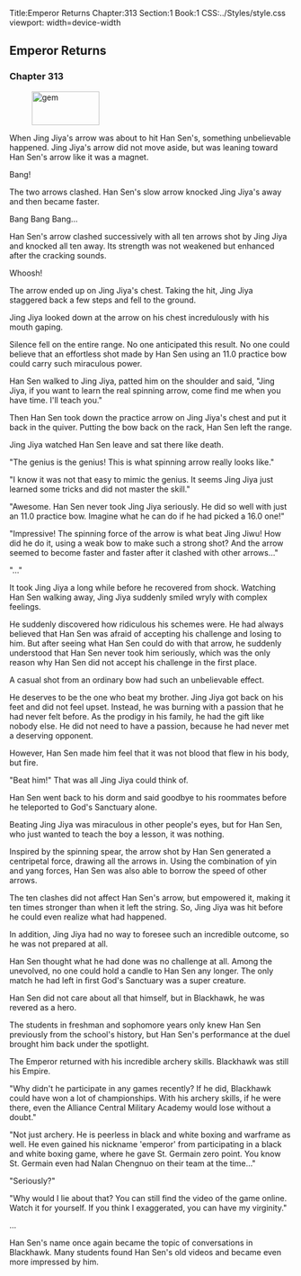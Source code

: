 Title:Emperor Returns 
Chapter:313 
Section:1 
Book:1 
CSS:../Styles/style.css 
viewport: width=device-width
  
## Emperor Returns
### Chapter 313
  
<figure>
	<img src="../Images/gem.gif" alt="gem" id="gem" width="120" height="60" />
</figure>
  

  
When Jing Jiya's arrow was about to hit Han Sen's, something unbelievable happened. Jing Jiya's arrow did not move aside, but was leaning toward Han Sen's arrow like it was a magnet.

Bang!

The two arrows clashed. Han Sen's slow arrow knocked Jing Jiya's away and then became faster.

Bang Bang Bang…

Han Sen's arrow clashed successively with all ten arrows shot by Jing Jiya and knocked all ten away. Its strength was not weakened but enhanced after the cracking sounds.

Whoosh!

The arrow ended up on Jing Jiya's chest. Taking the hit, Jing Jiya staggered back a few steps and fell to the ground.

Jing Jiya looked down at the arrow on his chest incredulously with his mouth gaping.

Silence fell on the entire range. No one anticipated this result. No one could believe that an effortless shot made by Han Sen using an 11.0 practice bow could carry such miraculous power.

Han Sen walked to Jing Jiya, patted him on the shoulder and said, "Jing Jiya, if you want to learn the real spinning arrow, come find me when you have time. I'll teach you."

Then Han Sen took down the practice arrow on Jing Jiya's chest and put it back in the quiver. Putting the bow back on the rack, Han Sen left the range.

Jing Jiya watched Han Sen leave and sat there like death.

"The genius is the genius! This is what spinning arrow really looks like."

"I know it was not that easy to mimic the genius. It seems Jing Jiya just learned some tricks and did not master the skill."

"Awesome. Han Sen never took Jing Jiya seriously. He did so well with just an 11.0 practice bow. Imagine what he can do if he had picked a 16.0 one!"

"Impressive! The spinning force of the arrow is what beat Jing Jiwu! How did he do it, using a weak bow to make such a strong shot? And the arrow seemed to become faster and faster after it clashed with other arrows…"

"…"

It took Jing Jiya a long while before he recovered from shock. Watching Han Sen walking away, Jing Jiya suddenly smiled wryly with complex feelings.

He suddenly discovered how ridiculous his schemes were. He had always believed that Han Sen was afraid of accepting his challenge and losing to him. But after seeing what Han Sen could do with that arrow, he suddenly understood that Han Sen never took him seriously, which was the only reason why Han Sen did not accept his challenge in the first place.

A casual shot from an ordinary bow had such an unbelievable effect.

He deserves to be the one who beat my brother. Jing Jiya got back on his feet and did not feel upset. Instead, he was burning with a passion that he had never felt before. As the prodigy in his family, he had the gift like nobody else. He did not need to have a passion, because he had never met a deserving opponent.

However, Han Sen made him feel that it was not blood that flew in his body, but fire.

"Beat him!" That was all Jing Jiya could think of.

Han Sen went back to his dorm and said goodbye to his roommates before he teleported to God's Sanctuary alone.

Beating Jing Jiya was miraculous in other people's eyes, but for Han Sen, who just wanted to teach the boy a lesson, it was nothing.

Inspired by the spinning spear, the arrow shot by Han Sen generated a centripetal force, drawing all the arrows in. Using the combination of yin and yang forces, Han Sen was also able to borrow the speed of other arrows.

The ten clashes did not affect Han Sen's arrow, but empowered it, making it ten times stronger than when it left the string. So, Jing Jiya was hit before he could even realize what had happened.

In addition, Jing Jiya had no way to foresee such an incredible outcome, so he was not prepared at all.

Han Sen thought what he had done was no challenge at all. Among the unevolved, no one could hold a candle to Han Sen any longer. The only match he had left in first God's Sanctuary was a super creature.

Han Sen did not care about all that himself, but in Blackhawk, he was revered as a hero.

The students in freshman and sophomore years only knew Han Sen previously from the school's history, but Han Sen's performance at the duel brought him back under the spotlight.

The Emperor returned with his incredible archery skills. Blackhawk was still his Empire.

"Why didn't he participate in any games recently? If he did, Blackhawk could have won a lot of championships. With his archery skills, if he were there, even the Alliance Central Military Academy would lose without a doubt."

"Not just archery. He is peerless in black and white boxing and warframe as well. He even gained his nickname 'emperor' from participating in a black and white boxing game, where he gave St. Germain zero point. You know St. Germain even had Nalan Chengnuo on their team at the time…"

"Seriously?"

"Why would I lie about that? You can still find the video of the game online. Watch it for yourself. If you think I exaggerated, you can have my virginity."

…

Han Sen's name once again became the topic of conversations in Blackhawk. Many students found Han Sen's old videos and became even more impressed by him.